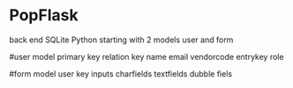 # PopFlask
back end SQLite Python
starting with 2 models user and form

#user model
primary key 
relation key 
name
email
vendorcode
entrykey
role

#form model 
user key
inputs 
charfields
textfields
dubble fiels 
